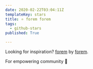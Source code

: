 ```yaml
---
date: 2020-02-22T03:04:11Z
templateKey: stars
title: ⭐ forem forem
tags:
  - github-stars
published: True

---
```


Looking for inspiration? [forem](https://github.com/forem/forem) by [forem](https://github.com/forem).

For empowering community 🌱
